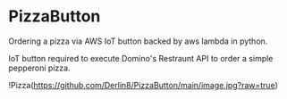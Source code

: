 # PizzaButton
Ordering a pizza via AWS IoT button backed by aws lambda in python.

IoT button required to execute Domino's Restraunt API to order a simple pepperoni pizza.

!Pizza(https://github.com/Derlin8/PizzaButton/main/image.jpg?raw=true)



